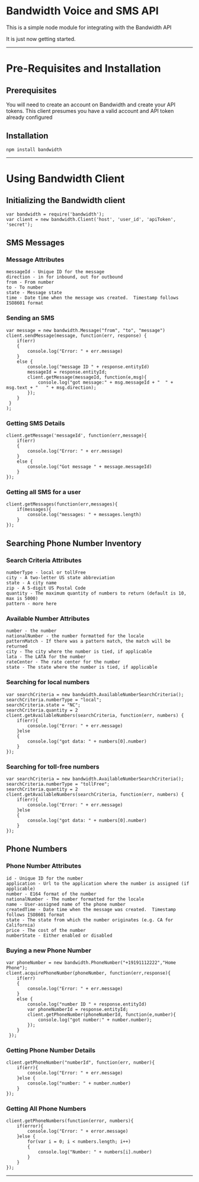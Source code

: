 # Bandwidth Voice and SMS API

This is a simple node module for integrating with the Bandwidth  API

It is just now getting started.

---

# Pre-Requisites and Installation
## Prerequisites

You will need to create an account on Bandwidth and create your API tokens.
This client presumes you have a valid account and API token already configured

## Installation 
```shell
npm install bandwidth

```

---

# Using Bandwidth Client

## Initializing the Bandwidth client

```
var bandwidth = require('bandwidth');
var client = new bandwidth.Client('host', 'user_id', 'apiToken', 'secret');
```
## SMS Messages
### Message Attributes
```
messageId - Unique ID for the message
direction - in for inbound, out for outbound
from - From number
to - To number
state - Message state
time - Date time when the message was created.  Timestamp follows ISO8601 format
```
### Sending an SMS
```
var message = new bandwidth.Message("from", "to", "message")
client.sendMessage(message, function(err, response) {
	if(err)
 	{
 		console.log("Error: " + err.message)
 	}
 	else {
 		console.log("message ID " + response.entityId)
 		messageId = response.entityId;
 		client.getMessage(messageId, function(e,msg){
 			console.log("got message:" + msg.messageId + "  " + msg.text + "   " + msg.direction);
 		});
 	}
 }
);
```
### Getting SMS Details
```
client.getMessage('messageId', function(err,message){
	if(err)
	{
		console.log("Error: " + err.message)
	}
	else {
		console.log("Got message " + message.messageId)
	}
});

```
### Getting all SMS for a user
```
client.getMessages(function(err,messages){
	if(messages){
		console.log("messages: " + messages.length)
	}
});
```
## Searching Phone Number Inventory
### Search Criteria Attributes
```
numberType - local or tollFree
city - A two-letter US state abbreviation
state - A city name
zip - A 5-digit US Postal Code
quantity - The maximum quantity of numbers to return (default is 10, max is 5000)
pattern - more here
```
### Available Number Attributes
```
number - the number
nationalNumber - the number formatted for the locale
patternMatch - If there was a pattern match, the match will be returned 
city - The city where the number is tied, if applicable
lata - The LATA for the number
rateCenter - The rate center for the number
state - The state where the number is tied, if applicable
```
### Searching for local numbers
```
var searchCriteria = new bandwidth.AvailableNumberSearchCriteria();
searchCriteria.numberType = "local";
searchCriteria.state = "NC";
searchCriteria.quantity = 2
client.getAvailableNumbers(searchCriteria, function(err, numbers) {
 	if(err){
 		console.log("Error: " + err.message)
 	}else
 	{
 		console.log("got data: " + numbers[0].number)
 	}
});
```
### Searching for toll-free numbers
```
var searchCriteria = new bandwidth.AvailableNumberSearchCriteria();
searchCriteria.numberType = "tollFree";
searchCriteria.quantity = 2
client.getAvailableNumbers(searchCriteria, function(err, numbers) {
 	if(err){
 		console.log("Error: " + err.message)
 	}else
 	{
 		console.log("got data: " + numbers[0].number)
 	}
});
```


## Phone Numbers
### Phone Number Attributes
```
id - Unique ID for the number
application - Url to the application where the number is assigned (if applicable)
number - E164 format of the number
nationalNumber - The number formatted for the locale
name - User-assigned name of the phone number
createdTime - Date time when the message was created.  Timestamp follows ISO8601 format
state - The state from which the number originates (e.g. CA for California)
price - The cost of the number
numberState - Either enabled or disabled
```
### Buying a new Phone Number
```
var phoneNumber = new bandwidth.PhoneNumber("+19191112222","Home Phone");
client.acquirePhoneNumber(phoneNumber, function(err,response){
	if(err)
 	{
 		console.log("Error: " + err.message)
 	}
 	else {
 		console.log("number ID " + response.entityId)
 		var phoneNumberId = response.entityId;
 		client.getPhoneNumber(phoneNumberId, function(e,number){
 			console.log("got number:" + number.number);
 		});
 	}
 });
```
### Getting Phone Number Details
```
client.getPhoneNumber("numberId", function(err, number){
 	if(err){
 		console.log("Error: " + err.message)
 	}else {
 		console.log("number: " + number.number)
 	}
});
```
### Getting All Phone Numbers 
```
client.getPhoneNumbers(function(error, numbers){
	if(error){
		console.log("Error: " + error.message)
	}else {
		for(var i = 0; i < numbers.length; i++)
		{
			console.log("Number: " + numbers[i].number)
		}
	}
});
```


---

